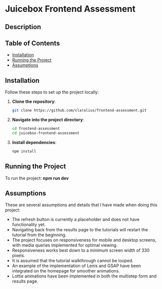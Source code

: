 # Juicebox Frontend Assessment

## Description

## Table of Contents

- [Installation](#installation)
- [Running the Project](#running-the-project)
- [Assumptions](#assumption)

## Installation
Follow these steps to set up the project locally:

1. **Clone the repository**:
   ```bash
   git clone https://github.com/claralius/frontend-assessment.git

2. **Navigate into the project directory**:
    ```bash
    cd frontend-assessment
    cd juicebox-frontend-assessment

3. **Install dependencies**:
   ```bash
   npm install

## Running the Project
To run the project: **npm run dev**

## Assumptions
These are several assumptions and details that I have made when doing this project:
- The refresh button is currently a placeholder and does not have functionality yet.
- Navigating back from the results page to the tutorials will restart the tutorial from the beginning.
- The project focuses on responsiveness for mobile and desktop screens, with media queries implemented for optimal viewing.
- Responsiveness works best down to a minimum screen width of 330 pixels.
- It is assumed that the tutorial walkthrough cannot be looped.
- An example of the implementation of Lenis and GSAP have been integrated on the homepage for smoother animations.
- Lottie animations have been implemented in both the multistep form and results page.

